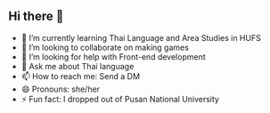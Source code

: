 ## Hi there 👋

- 🌱 I’m currently learning Thai Language and Area Studies in HUFS
- 👯 I’m looking to collaborate on making games
- 🤔 I’m looking for help with Front-end development
- 💬 Ask me about Thai language
- 📫 How to reach me: Send a DM
- 😄 Pronouns: she/her
- ⚡ Fun fact: I dropped out of Pusan National University
